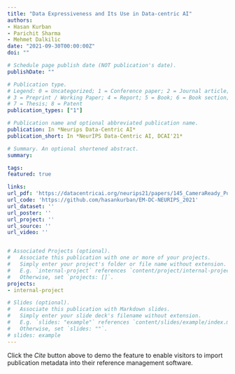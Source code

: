```yaml
---
title: "Data Expressiveness and Its Use in Data-centric AI"
authors:
- Hasan Kurban
- Parichit Sharma
- Mehmet Dalkilic
date: "2021-09-30T00:00:00Z"
doi: ""

# Schedule page publish date (NOT publication's date).
publishDate: ""

# Publication type.
# Legend: 0 = Uncategorized; 1 = Conference paper; 2 = Journal article;
# 3 = Preprint / Working Paper; 4 = Report; 5 = Book; 6 = Book section;
# 7 = Thesis; 8 = Patent
publication_types: ["1"]

# Publication name and optional abbreviated publication name.
publication: In *Neurips Data-Centric AI*
publication_short: In *NeurIPS Data-Centric AI, DCAI'21*

# Summary. An optional shortened abstract.
summary:

tags:
featured: true

links:
url_pdf: 'https://datacentricai.org/neurips21/papers/145_CameraReady_Poster_DCAI_DataExpressiveness_2021.pdf'
url_code: 'https://github.com/hasankurban/EM-DC-NEURIPS_2021'
url_dataset: ''
url_poster: ''
url_project: ''
url_source: ''
url_video: ''


# Associated Projects (optional).
#   Associate this publication with one or more of your projects.
#   Simply enter your project's folder or file name without extension.
#   E.g. `internal-project` references `content/project/internal-project/index.md`.
#   Otherwise, set `projects: []`.
projects:
- internal-project

# Slides (optional).
#   Associate this publication with Markdown slides.
#   Simply enter your slide deck's filename without extension.
#   E.g. `slides: "example"` references `content/slides/example/index.md`.
#   Otherwise, set `slides: ""`.
# slides: example
---
```



Click the *Cite* button above to demo the feature to enable visitors to import publication metadata into their reference management software.
